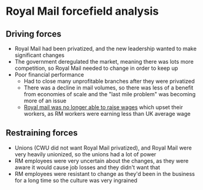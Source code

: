 # Royal Mail forcefield analysis

## Driving forces

- Royal Mail had been privatized, and the new leadership wanted to make
  significant changes
- The government deregulated the market, meaning there was lots more
  competition, so Royal Mail needed to change in order to keep up
- Poor financial performance
  - Had to close many unprofitable branches after they were privatized
  - There was a decline in mail volumes, so there was less of a benefit from
    economies of scale and the "last mile problem" was becoming more of an issue
  - [Royal mail was no longer able to raise
    wages](https://12ft.io/proxy?&q=https%3A%2F%2Fwww.telegraph.co.uk%2Ffinance%2Frecession%2F5215678%2FRoyal-Mail-warns-staff-to-expect-a-pay-freeze.html)
    which upset their workers, as RM workers were earning less than UK average
    wage

## Restraining forces

- Unions (CWU did not want Royal Mail privatized), and Royal Mail were very
  heavily unionized, so the unions had a lot of power
- RM employees were very uncertain about the changes, as they were aware it
  would cause job losses and they didn't want that
- RM employees were resistant to change as they'd been in the business for a
  long time so the culture was very ingrained

